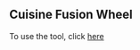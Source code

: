 ## Cuisine Fusion Wheel

To use the tool, click [here](https://htmlpreview.github.io/?https://github.com/anniebryan/cuisine-fusion-wheel/blob/main/index.html) <br>
